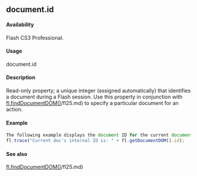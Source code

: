 ## document.id

#### Availability

Flash CS3 Professional.

#### Usage

document.id

#### Description

Read-only property; a unique integer (assigned automatically) that identifies a document during a Flash session. Use this property in conjunction with [fl.findDocumentDOM()](../flash_object_(fl)/fl25.md)/fl25.md) to specify a particular document for an action.

#### Example

```javascript
The following example displays the document ID for the current document:
fl.trace("Current doc's internal ID is: " + fl.getDocumentDOM().id);

```
#### See also

[fl.findDocumentDOM()](../flash_object_(fl)/fl25.md)/fl25.md)
